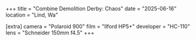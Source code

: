 +++
title =  "Combine Demolition Derby: Chaos"
date =  "2025-06-16"
location = "Lind, Wa"

[extra]
camera =  "Polaroid 900"
film =  "Ilford HP5+"
developer =  "HC-110"
lens = "Schneider 150mm f4.5"
+++
